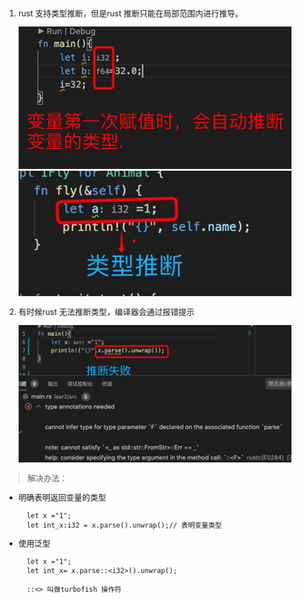 1. rust 支持类型推断，但是rust 推断只能在局部范围内进行推导。

   ![avatar](../assets/tuiduan.jpg)
   ![avatar](../assets/tuiduan1.jpg)

2. 有时候rust 无法推断类型，编译器会通过报错提示

   ![avatar](../assets/tuiduan2.jpg)

> 解决办法：

+ 明确表明返回变量的类型

        let x ="1";
        let int_x:i32 = x.parse().unwrap();// 表明变量类型

+ 使用泛型

        let x ="1";
        let int_x= x.parse::<i32>().unwrap();
        
        ::<> 叫做turbofish 操作符